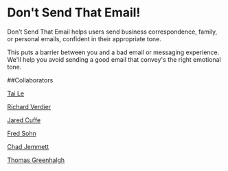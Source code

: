 Don't Send That Email!
=====================


Don’t Send That Email helps users send business correspondence, family, or personal emails, confident in their appropriate tone.

This puts a barrier between you and a bad email or messaging experience. We'll help you avoid sending a good email that convey's the right emotional tone.


##Collaborators

[Tai Le](https://github.com/Ta1grr)

[Richard Verdier](https://github.com/rverdi642)

[Jared Cuffe](https://github.com/jcuffe)

[Fred Sohn](https://github.com/fron12)

[Chad Jemmett](https://github.com/ceejaay)

[Thomas Greenhalgh](https://github.com/tgreenhalgh)


